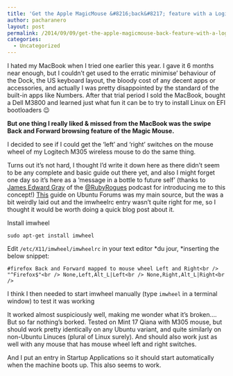 ```yaml
---
title: 'Get the Apple MagicMouse &#8216;back&#8217; feature with a Logitech M305 mouse and Ubuntu or Linux Mint'
author: pacharanero
layout: post
permalink: /2014/09/09/get-the-apple-magicmouse-back-feature-with-a-logitech-m305-mouse-and-ubuntu-or-linux-mint/
categories:
  - Uncategorized
---
```

I hated my MacBook when I tried one earlier this year. I gave it 6 months near enough, but I couldn&#8217;t get used to the erratic minimise&#8217; behaviour of the Dock, the US keyboard layout, the bloody cost of any decent apps or accessories, and actually I was pretty disappointed by the standard of the built-in apps like Numbers. After that trial period I sold the MacBook, bought a Dell M3800 and learned just what fun it can be to try to install Linux on EFI bootloaders 😉

**But one thing I really liked & missed from the MacBook was the swipe Back and Forward browsing feature of the Magic Mouse.**

I decided to see if I could get the &#8216;left&#8217; and &#8216;right&#8217; switches on the mouse wheel of my Logitech M305 wireless mouse to do the same thing.

Turns out it&#8217;s not hard, I thought I&#8217;d write it down here as there didn&#8217;t seem to be any complete and basic guide out there yet, and also I might forget one day so it&#8217;s here as a &#8216;message in a bottle to future self&#8217; (thanks to <a title="http://graysoftinc.com/" href="http://graysoftinc.com/" target="_blank">James Edward Gray</a> of the <a title="http://rubyrogues.com/" href="http://rubyrogues.com/" target="_blank">@RubyRogues</a> podcast for introducing me to this concept!) <a title="https://help.ubuntu.com/community/ManyButtonsMouseHowto" href="https://help.ubuntu.com/community/ManyButtonsMouseHowto" target="_blank">This</a> guide on Ubuntu Forums was my main source, but the was a bit weirdly laid out and the imwheelrc entry wasn&#8217;t quite right for me, so I thought it would be worth doing a quick blog post about it.

Install imwheel

`sudo apt-get install imwheel`

Edit `/etc/X11/imwheel/imwheelrc` in your text editor *du jour, *inserting the below snippet:

`#firefox Back and Forward mapped to mouse wheel Left and Right<br />
"^Firefox$"<br />
None,Left,Alt_L|Left<br />
None,Right,Alt_L|Right<br />
`

I think I then needed to start imwheel manually (type `imwheel` in a terminal window) to test it was working

It worked almost suspiciously well, making me wonder what it&#8217;s broken&#8230;. But so far nothing&#8217;s borked. Tested on Mint 17 Qiana with M305 mouse, but should work pretty identically on any Ubuntu variant, and quite similarly on non-Ubuntu Linuces (plural of Linux surely). And should also work just as well with any mouse that has mouse wheel left and right switches.

And I put an entry in Startup Applications so it should start automatically when the machine boots up. This also seems to work.